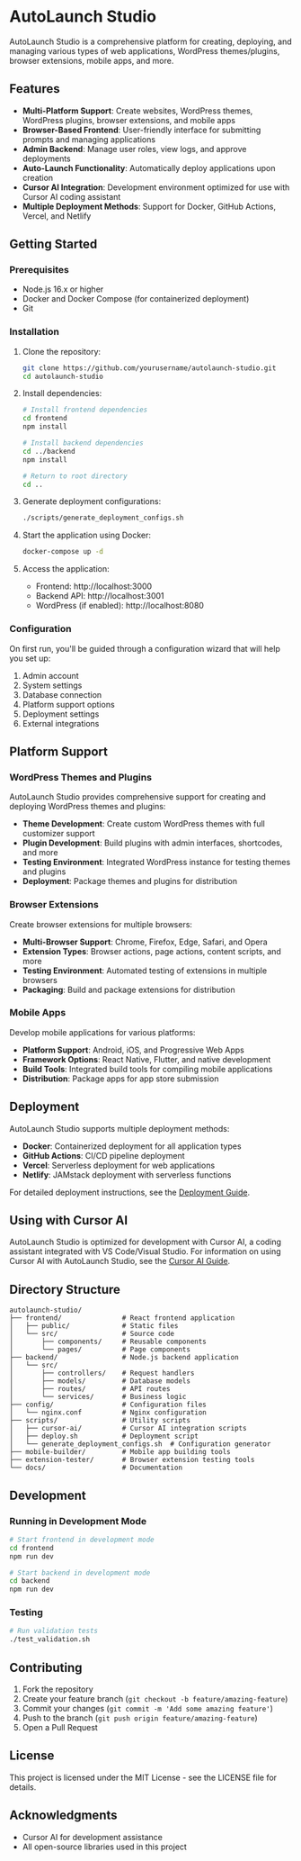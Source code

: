 # AutoLaunch Studio

AutoLaunch Studio is a comprehensive platform for creating, deploying, and managing various types of web applications, WordPress themes/plugins, browser extensions, mobile apps, and more.

## Features

- **Multi-Platform Support**: Create websites, WordPress themes, WordPress plugins, browser extensions, and mobile apps
- **Browser-Based Frontend**: User-friendly interface for submitting prompts and managing applications
- **Admin Backend**: Manage user roles, view logs, and approve deployments
- **Auto-Launch Functionality**: Automatically deploy applications upon creation
- **Cursor AI Integration**: Development environment optimized for use with Cursor AI coding assistant
- **Multiple Deployment Methods**: Support for Docker, GitHub Actions, Vercel, and Netlify

## Getting Started

### Prerequisites

- Node.js 16.x or higher
- Docker and Docker Compose (for containerized deployment)
- Git

### Installation

1. Clone the repository:
   ```bash
   git clone https://github.com/yourusername/autolaunch-studio.git
   cd autolaunch-studio
   ```

2. Install dependencies:
   ```bash
   # Install frontend dependencies
   cd frontend
   npm install
   
   # Install backend dependencies
   cd ../backend
   npm install
   
   # Return to root directory
   cd ..
   ```

3. Generate deployment configurations:
   ```bash
   ./scripts/generate_deployment_configs.sh
   ```

4. Start the application using Docker:
   ```bash
   docker-compose up -d
   ```

5. Access the application:
   - Frontend: http://localhost:3000
   - Backend API: http://localhost:3001
   - WordPress (if enabled): http://localhost:8080

### Configuration

On first run, you'll be guided through a configuration wizard that will help you set up:

1. Admin account
2. System settings
3. Database connection
4. Platform support options
5. Deployment settings
6. External integrations

## Platform Support

### WordPress Themes and Plugins

AutoLaunch Studio provides comprehensive support for creating and deploying WordPress themes and plugins:

- **Theme Development**: Create custom WordPress themes with full customizer support
- **Plugin Development**: Build plugins with admin interfaces, shortcodes, and more
- **Testing Environment**: Integrated WordPress instance for testing themes and plugins
- **Deployment**: Package themes and plugins for distribution

### Browser Extensions

Create browser extensions for multiple browsers:

- **Multi-Browser Support**: Chrome, Firefox, Edge, Safari, and Opera
- **Extension Types**: Browser actions, page actions, content scripts, and more
- **Testing Environment**: Automated testing of extensions in multiple browsers
- **Packaging**: Build and package extensions for distribution

### Mobile Apps

Develop mobile applications for various platforms:

- **Platform Support**: Android, iOS, and Progressive Web Apps
- **Framework Options**: React Native, Flutter, and native development
- **Build Tools**: Integrated build tools for compiling mobile applications
- **Distribution**: Package apps for app store submission

## Deployment

AutoLaunch Studio supports multiple deployment methods:

- **Docker**: Containerized deployment for all application types
- **GitHub Actions**: CI/CD pipeline deployment
- **Vercel**: Serverless deployment for web applications
- **Netlify**: JAMstack deployment with serverless functions

For detailed deployment instructions, see the [Deployment Guide](docs/deployment-guide.md).

## Using with Cursor AI

AutoLaunch Studio is optimized for development with Cursor AI, a coding assistant integrated with VS Code/Visual Studio. For information on using Cursor AI with AutoLaunch Studio, see the [Cursor AI Guide](docs/cursor-ai-guide.md).

## Directory Structure

```
autolaunch-studio/
├── frontend/               # React frontend application
│   ├── public/             # Static files
│   └── src/                # Source code
│       ├── components/     # Reusable components
│       └── pages/          # Page components
├── backend/                # Node.js backend application
│   └── src/
│       ├── controllers/    # Request handlers
│       ├── models/         # Database models
│       ├── routes/         # API routes
│       └── services/       # Business logic
├── config/                 # Configuration files
│   └── nginx.conf          # Nginx configuration
├── scripts/                # Utility scripts
│   ├── cursor-ai/          # Cursor AI integration scripts
│   ├── deploy.sh           # Deployment script
│   └── generate_deployment_configs.sh  # Configuration generator
├── mobile-builder/         # Mobile app building tools
├── extension-tester/       # Browser extension testing tools
└── docs/                   # Documentation
```

## Development

### Running in Development Mode

```bash
# Start frontend in development mode
cd frontend
npm run dev

# Start backend in development mode
cd backend
npm run dev
```

### Testing

```bash
# Run validation tests
./test_validation.sh
```

## Contributing

1. Fork the repository
2. Create your feature branch (`git checkout -b feature/amazing-feature`)
3. Commit your changes (`git commit -m 'Add some amazing feature'`)
4. Push to the branch (`git push origin feature/amazing-feature`)
5. Open a Pull Request

## License

This project is licensed under the MIT License - see the LICENSE file for details.

## Acknowledgments

- Cursor AI for development assistance
- All open-source libraries used in this project
